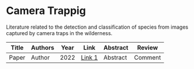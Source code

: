 # Camera Trappig

Literature related to the detection and classification of species from images captured by camera traps in the wilderness.

| Title | Authors | Year | Link | Abstract | Review |
|-------|---------|------|------|----------|--------|
| Paper | Author | 2022| [Link 1](URL_del_paper_1) | Abstract | Comment |